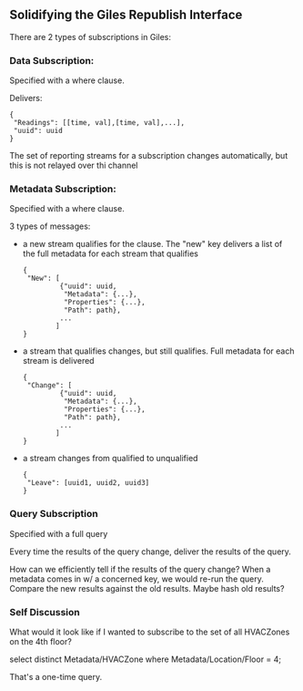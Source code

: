 ## Solidifying the Giles Republish Interface

There are 2 types of subscriptions in Giles:

### Data Subscription:

Specified with a where clause.

Delivers:

```
{
 "Readings": [[time, val],[time, val],...],
 "uuid": uuid
}
```

The set of reporting streams for a subscription changes automatically,
but this is not relayed over thi channel

### Metadata Subscription:

Specified with a where clause.

3 types of messages:
* a new stream qualifies for the clause. The "new" key delivers a list of the full metadata
  for each stream that qualifies
    ```
    {
     "New": [
             {"uuid": uuid,
              "Metadata": {...},
              "Properties": {...},
              "Path": path},
             ...
            ]
    }
    ```
* a stream that qualifies changes, but still qualifies. Full metadata for each stream is delivered
    ```
    {
     "Change": [
             {"uuid": uuid,
              "Metadata": {...},
              "Properties": {...},
              "Path": path},
             ...
            ]
    }
    ```
* a stream changes from qualified to unqualified
    ```
    {
     "Leave": [uuid1, uuid2, uuid3]
    }
    ```

### Query Subscription

Specified with a full query

Every time the results of the query change, deliver the results of the query.

How can we efficiently tell if the results of the query change?
When a metadata comes in w/ a concerned key, we would re-run the query.
Compare the new results against the old results. Maybe hash old results?


### Self Discussion

What would it look like if I wanted to subscribe to the set of all HVACZones on the 4th floor?

select distinct Metadata/HVACZone where Metadata/Location/Floor = 4;

That's a one-time query.
